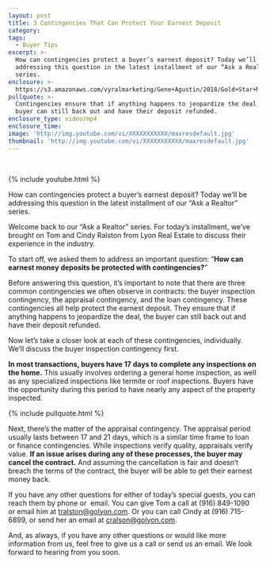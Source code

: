 ```yaml
---
layout: post
title: 3 Contingencies That Can Protect Your Earnest Deposit
category:
tags:
  - Buyer Tips
excerpt: >-
  How can contingencies protect a buyer’s earnest deposit? Today we’ll be
  addressing this question in the latest installment of our “Ask a Realtor”
  series.
enclosure: >-
  https://s3.amazonaws.com/vyralmarketing/Gene+Agustin/2018/Gold+Star+Mortgage+Financial-+Protecting+Earnest+Money+Deposit+with+Contingencies.mp4
pullquote: >-
  Contingencies ensure that if anything happens to jeopardize the deal, the
  buyer can still back out and have their deposit refunded.
enclosure_type: video/mp4
enclosure_time:
image: 'http://img.youtube.com/vi/XXXXXXXXXXX/maxresdefault.jpg'
thumbnail: 'http://img.youtube.com/vi/XXXXXXXXXXX/maxresdefault.jpg'
---
```


&nbsp;

{% include youtube.html %}

How can contingencies protect a buyer’s earnest deposit? Today we’ll be addressing this question in the latest installment of our “Ask a Realtor” series.

Welcome back to our “Ask a Realtor” series. For today’s installment, we’ve brought on Tom and Cindy Ralston from Lyon Real Estate to discuss their experience in the industry.

To start off, we asked them to address an important question: “**How can earnest money deposits be protected with contingencies?**”

Before answering this question, it’s important to note that there are three common contingencies we often observe in contracts: the buyer inspection contingency, the appraisal contingency, and the loan contingency. These contingencies all help protect the earnest deposit. They ensure that if anything happens to jeopardize the deal, the buyer can still back out and have their deposit refunded.

Now let’s take a closer look at each of these contingencies, individually. We’ll discuss the buyer inspection contingency first.

**In most transactions, buyers have 17 days to complete any inspections on the home.** This usually involves ordering a general home inspection, as well as any specialized inspections like termite or roof inspections. Buyers have the opportunity during this period to have nearly any aspect of the property inspected.

{% include pullquote.html %}

Next, there’s the matter of the appraisal contingency. The appraisal period usually lasts between 17 and 21 days, which is a similar time frame to loan or finance contingencies. While inspections verify quality, appraisals verify value. **If an issue arises during any of these processes, the buyer may cancel the contract.** And assuming the cancellation is fair and doesn’t breach the terms of the contract, the buyer will be able to get their earnest money back.

If you have any other questions for either of today’s special guests, you can reach them by phone or &nbsp;email. You can give Tom a call at (916) 849-1090 or email him at [tralston@golyon.com](mailto:tralston@golyon.com). Or you can call Cindy at (916) 715-6899, or send her an email at [cralson@golyon.com](mailto:cralson@golyon.com).

And, as always, if you have any other questions or would like more information from us, feel free to give us a call or send us an email. We look forward to hearing from you soon.

&nbsp;